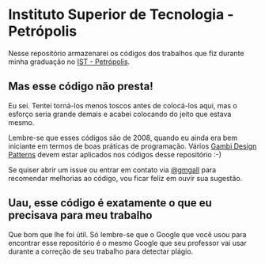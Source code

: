 Instituto Superior de Tecnologia - Petrópolis
=============================================

Nesse repositório armazenarei os códigos dos trabalhos que fiz durante minha graduação no [IST - Petrópolis](http://www.lncc.br/ist/).

Mas esse código não presta!
---------------------------

Eu sei. Tentei torná-los menos toscos antes de colocá-los aqui, mas o esforço seria grande demais e acabei colocando do jeito que estava mesmo.

Lembre-se que esses códigos são de 2008, quando eu ainda era bem iniciante em termos de boas práticas de programação. Vários [Gambi Design Patterns](http://desciclopedia.ws/wiki/Gambi_Design_Patterns) devem estar aplicados nos códigos desse repositório :-)

Se quiser abrir um issue ou entrar em contato via [@gmgall](http://twitter.com/gmgall) para recomendar melhorias ao código, vou ficar feliz em ouvir sua sugestão.

Uau, esse código é exatamente o que eu precisava para meu trabalho
------------------------------------------------------------------

Que bom que lhe foi útil. Só lembre-se que o Google que você usou para encontrar esse repositório é o mesmo Google que seu professor vai usar durante a correção de seu trabalho para detectar plágio.
